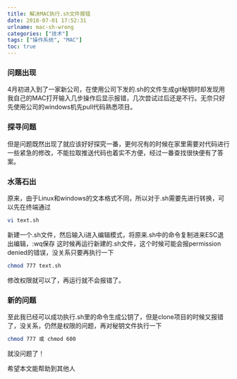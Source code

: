 ```yaml
---
title: 解决MAC执行.sh文件报错
date: 2018-07-01 17:52:31
urlname: mac-sh-wrong
categories: ["技术"]
tags: ["操作系统", "MAC"]
toc: true
---
```


### 问题出现

4月初进入到了一家新公司，在使用公司下发的.sh的文件生成git秘钥时却发现用我自己的MAC打开输入几步操作后显示报错，几次尝试过后还是不行。无奈只好先使用公司的windows机先pull代码熟悉项目。

### 探寻问题

但是问题既然出现了就应该好好探究一番，更何况有的时候在家里需要对代码进行一些紧急的修改，不能拉取推送代码也着实不方便，经过一番查找很快便有了答案。

### 水落石出

原来，由于Linux和windows的文本格式不同，所以对于.sh需要先进行转换，可以先在终端通过
``` bash
vi text.sh
```
新建一个.sh文件，然后输入i进入编辑模式，将原来.sh中的命令复制进来ESC退出编辑，:wq保存
这时候再运行新建的.sh文件，这个时候可能会报permission denied的错误，没关系只要再执行一下
``` bash
chmod 777 text.sh
```
修改权限就可以了，再运行就不会报错了。

### 新的问题

至此我已经可以成功执行.sh里的命令生成公钥了，但是clone项目的时候又报错了，没关系，仍然是权限的问题，再对秘钥文件执行一下
``` bash
chmod 777 或 chmod 600
```
就没问题了！

希望本文能帮助到其他人
